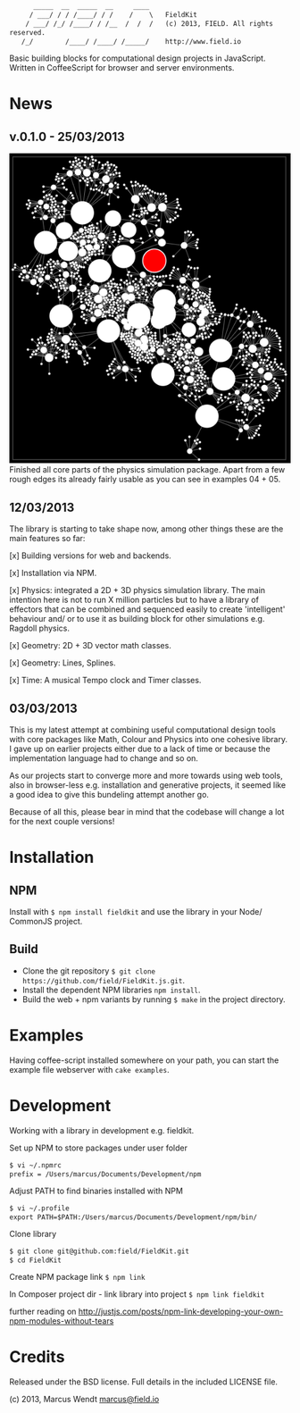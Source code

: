 ```
      _____  __  _____  __     ____
     / ___/ / / /____/ / /    /    \   FieldKit
    / ___/ /_/ /____/ / /__  /  /  /   (c) 2013, FIELD. All rights reserved.
   /_/        /____/ /____/ /_____/    http://www.field.io

```

Basic building blocks for computational design projects in JavaScript. 
Written in CoffeeScript for browser and server environments.


News
====

v.0.1.0 - 25/03/2013 
--------------------

![Example 05](examples/screenshots/05-force-directed-graph.png "Example 05: A Force Directed Graph")
Finished all core parts of the physics simulation package.
Apart from a few rough edges its already fairly usable as you can see in examples 04 + 05.


12/03/2013
----------

The library is starting to take shape now, among other things these are the main features so far:

[x] Building versions for web and backends.

[x] Installation via NPM.

[x] Physics: integrated a 2D + 3D physics simulation library.
	The main intention here is not to run X million particles
	but to have a library of effectors that can be combined and sequenced easily to create 'intelligent' behaviour
	and/ or to use it as building block for other simulations e.g. Ragdoll physics.

[x] Geometry: 2D + 3D vector math classes.

[x] Geometry: Lines, Splines.

[x] Time: A musical Tempo clock and Timer classes.


03/03/2013
----------

This is my latest attempt at combining useful computational design tools with core packages like Math, Colour and Physics 
into one cohesive library. I gave up on earlier projects either due to a lack of time or because the implementation language
had to change and so on.

As our projects start to converge more and more towards using web tools, 
also in browser-less e.g. installation and generative projects, it seemed like a good idea to give this bundeling attempt another go.

Because of all this, please bear in mind that the codebase will change a lot for the next couple versions!



Installation
============

NPM
---

Install with ```$ npm install fieldkit``` and use the library in your Node/ CommonJS project.

Build
-----

* Clone the git repository ```$ git clone https://github.com/field/FieldKit.js.git```.
* Install the dependent NPM libraries ```npm install```.
* Build the web + npm variants by running ```$ make``` in the project directory.


Examples
========

Having coffee-script installed somewhere on your path, you can start the example file webserver with ```cake examples```. 


Development
===========

Working with a library in development e.g. fieldkit.

Set up NPM to store packages under user folder
```
$ vi ~/.npmrc
prefix = /Users/marcus/Documents/Development/npm
```

Adjust PATH to find binaries installed with NPM
```
$ vi ~/.profile
export PATH=$PATH:/Users/marcus/Documents/Development/npm/bin/
```

Clone library
```
$ git clone git@github.com:field/FieldKit.git
$ cd FieldKit
```

Create NPM package link
```$ npm link```

In Composer project dir - link library into project
```$ npm link fieldkit```

further reading on 
http://justjs.com/posts/npm-link-developing-your-own-npm-modules-without-tears



Credits
=======

Released under the BSD license.  Full details in the included LICENSE file.

(c) 2013, Marcus Wendt <marcus@field.io>

